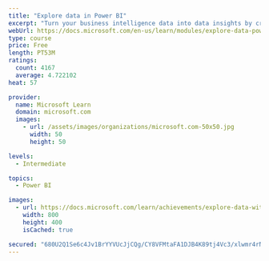 ```yaml
---
title: "Explore data in Power BI"
excerpt: "Turn your business intelligence data into data insights by creating and configuring Power BI dashboards."
webUrl: https://docs.microsoft.com/en-us/learn/modules/explore-data-power-bi/
type: course
price: Free
length: PT53M
ratings:
  count: 4167
  average: 4.722102
heat: 57

provider:
  name: Microsoft Learn
  domain: microsoft.com
  images:
    - url: /assets/images/organizations/microsoft.com-50x50.jpg
      width: 50
      height: 50

levels:
  - Intermediate

topics:
  - Power BI

images:
  - url: https://docs.microsoft.com/learn/achievements/explore-data-with-power-bi-desktop-social.png
    width: 800
    height: 400
    isCached: true

secured: "680U2Q1Se6c4Jv1BrYYVUcJjCQg/CY8VFMtaFA1DJB4K89tj4Vc3/xlwmr4rNHScsYGHJoO+m33A9dwLlVOgTtRSl3jPemntBz/vOLbU5PwYRGymZySg3uhNs6O4CX4UYRsgGt6OoBWEOXQZtbTevKyz2+Teabyez63V5fffCJxVQDPcOfqoUznTPavO4E0EYpOZOT3s80n0WtO7WLHELICjiVKexYeke5+gf3hMQ6bifQ/hQw0phfC8CGhmLv70z9U1RgjcLEE8frvUmRY0K317TL34fDf3cXv/CE/vGeRgEr5DtNnV9/nN1rGfkgb70PEcv+G7uwG0AY1KU8OeupQ+DuIfmkpsEHMJkNTc8DmjOYoF2CK9zbaVy77ZOUvmTDaCOd2TL5DZEQJELzFIzEyBG7Mt7nBAs7j8wBk82Qg=;VqXEzw/Aetez6LLM5G9xnw=="
---
```


